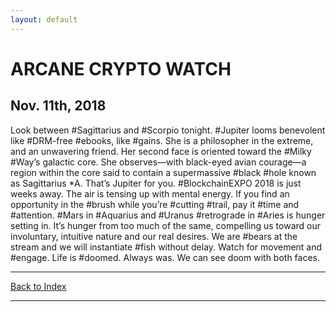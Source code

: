 ```yaml
---
layout: default
---
```

# ARCANE CRYPTO WATCH
## Nov. 11th, 2018
Look between #Sagittarius and #Scorpio tonight. #Jupiter looms benevolent like #DRM-free #ebooks, like #gains. She is a philosopher in the extreme, and an unwavering friend. Her second face is oriented toward the #Milky #Way’s galactic core. She observes—with black-eyed avian courage—a region within the core said to contain a supermassive #black #hole known as Sagittarius *A. That’s Jupiter for you. #BlockchainEXPO 2018 is just weeks away. The air is tensing up with mental energy. If you find an opportunity in the #brush while you’re #cutting #trail, pay it #time and #attention. #Mars in #Aquarius and #Uranus #retrograde in #Aries  is hunger setting in. It’s hunger from too much of the same, compelling  us toward our involuntary, intuitive nature and our real desires. We  are #bears at the stream and we will instantiate #fish without delay. Watch for movement and #engage. Life is #doomed. Always was. We can see doom with both faces.

* * *
[Back to Index](acw.html)
* * *
